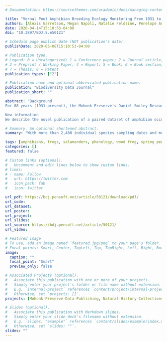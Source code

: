 ```yaml
---
# Documentation: https://sourcethemes.com/academic/docs/managing-content/

title: "Vernal Pool Amphibian Breeding Ecology Monitoring From 1931 to Present: a Harmonised Historical and Ongoing Observational Ecology Dataset"
authors: [Alexis Garretson, Megan Napoli, Natalie Feldsine, Penelope Adler-Colvin, Elizabeth Long]
date: 2020-04-14T15:10:53-04:00
doi: "10.3897/BDJ.8.e50121"

# Schedule page publish date (NOT publication's date).
publishDate: 2020-05-08T15:10:53-04:00

# Publication type.
# Legend: 0 = Uncategorized; 1 = Conference paper; 2 = Journal article;
# 3 = Preprint / Working Paper; 4 = Report; 5 = Book; 6 = Book section;
# 7 = Thesis; 8 = Patent
publication_types: ["2"]

# Publication name and optional abbreviated publication name.
publication: "Biodiversity Data Journal"
publication_short: ""

abstract: "Background
For 88 years (1931-present), the Mohonk Preserve's Daniel Smiley Research Center has been collecting data on occupancy and reproductive success of amphibian species, as well as associated water quality of 11 vernal pools each spring (February to May). Though sampling effort has varied over the dataset range, the size of the dataset is unprecedented within the field of amphibian ecology. With more than 2,480 individual species sampling dates and more than 151,701 recorded individual occurrences of the nine amphibian species, the described dataset represents the longest and largest time-series of herpetological sampling with paired water quality data.

New information
We describe the novel publication of a paired dataset of amphibian occurrence with environmental indicators spanning nearly 90 years of data collection. As of February 2020, the dataset includes 2,480 sampling dates across eleven vernal pools and 151,701 unique occurrences of egg masses or individuals recorded across nine species of amphibian. The dataset also includes environmental conditions associated with the species occurrences with complete coverage for air temperature and precipitation records and partial coverage for a variety of other weather and water quality measures. Data collection has included species, egg mass and tadpole counts; weather conditions including precipitation, sky and wind codes; water quality measurements including water temperature and pH; and vernal pool assessment including depth and surface vegetation coverage. Collection of data was sporadic from 1931–1991, but data have been collected consistently from 1991 to present. We also began monitoring dissolved oxygen, nitrate concentrations and conductivity of the vernal pools using a YSI Sonde Professional Plus Instrument and turbidity using a turbidity tube in February 2018. The dataset (and periodic updates), as well as metadata in the EML format, are available in the Environmental Data Initiative Repository under package edi.398."

# Summary. An optional shortened abstract.
summary: "With more than 2,480 individual species sampling dates and more than 151,701 recorded individual occurrences of the nine amphibian species, the described dataset represents the longest and largest time-series of herpetological sampling with paired water quality data"

tags: [amphibians, frogs, salamanders, phenology, wood frog, spring peeper, spotted salamander, Jefferson salamander, red-spotted newt, seasonal wetlands, vernal pools, ecology, community ecology, Mohonk Preserve, Daniel Smiley Research Center, Shawangunk Ridge, water quality, temperature, pH, dissolved oxygen, conductivity, nitrate, reproductive ecology, breeding, seasonality]
categories: []
featured: false

# Custom links (optional).
#   Uncomment and edit lines below to show custom links.
# links:
# - name: Follow
#   url: https://twitter.com
#   icon_pack: fab
#   icon: twitter

url_pdf: https://bdj.pensoft.net/article/50121/download/pdf/
url_code:
url_dataset:
url_poster:
url_project:
url_slides:
url_source: https://bdj.pensoft.net/article/50121/
url_video:

# Featured image
# To use, add an image named `featured.jpg/png` to your page's folder. 
# Focal points: Smart, Center, TopLeft, Top, TopRight, Left, Right, BottomLeft, Bottom, BottomRight.
image:
  caption: ""
  focal_point: "Smart"
  preview_only: false

# Associated Projects (optional).
#   Associate this publication with one or more of your projects.
#   Simply enter your project's folder or file name without extension.
#   E.g. `internal-project` references `content/project/internal-project/index.md`.
#   Otherwise, set `projects: []`.
projects: [Mohonk-Preserve-Data-Publishing, Natural-History-Collections]

# Slides (optional).
#   Associate this publication with Markdown slides.
#   Simply enter your slide deck's filename without extension.
#   E.g. `slides: "example"` references `content/slides/example/index.md`.
#   Otherwise, set `slides: ""`.
slides: ""
---
```

